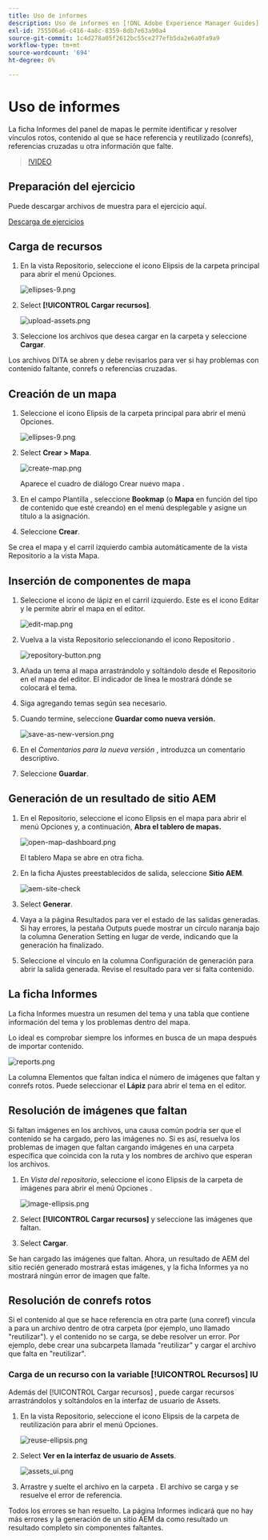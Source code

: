 ```yaml
---
title: Uso de informes
description: Uso de informes en [!DNL Adobe Experience Manager Guides]
exl-id: 755506a6-c416-4a8c-8359-8db7e63a90a4
source-git-commit: 1c4d278a05f2612bc55ce277efb5da2e6a0fa9a9
workflow-type: tm+mt
source-wordcount: '694'
ht-degree: 0%

---
```


# Uso de informes

La ficha Informes del panel de mapas le permite identificar y resolver vínculos rotos, contenido al que se hace referencia y reutilizado (conrefs), referencias cruzadas u otra información que falte.

>[!VIDEO](https://video.tv.adobe.com/v/339039?quality=12&learn=on)

## Preparación del ejercicio

Puede descargar archivos de muestra para el ejercicio aquí.

[Descarga de ejercicios](assets/exercises/working-with-reports.zip)

## Carga de recursos

1. En la vista Repositorio, seleccione el icono Elipsis de la carpeta principal para abrir el menú Opciones.

   ![ellipses-9.png](images/ellipses-9.png)

2. Select **[!UICONTROL Cargar recursos]**.

   ![upload-assets.png](images/upload-assets.png)

3. Seleccione los archivos que desea cargar en la carpeta y seleccione **Cargar**.

Los archivos DITA se abren y debe revisarlos para ver si hay problemas con contenido faltante, conrefs o referencias cruzadas.

## Creación de un mapa

1. Seleccione el icono Elipsis de la carpeta principal para abrir el menú Opciones.

   ![ellipses-9.png](images/ellipses-9.png)

2. Select **Crear > Mapa**.

   ![create-map.png](images/create-map.png)

   Aparece el cuadro de diálogo Crear nuevo mapa .

3. En el campo Plantilla , seleccione **Bookmap** (o **Mapa** en función del tipo de contenido que esté creando) en el menú desplegable y asigne un título a la asignación.

4. Seleccione **Crear**.

Se crea el mapa y el carril izquierdo cambia automáticamente de la vista Repositorio a la vista Mapa.

## Inserción de componentes de mapa

1. Seleccione el icono de lápiz en el carril izquierdo.
Este es el icono Editar y le permite abrir el mapa en el editor.

   ![edit-map.png](images/edit-map.png)

2. Vuelva a la vista Repositorio seleccionando el icono Repositorio .

   ![repository-button.png](images/repository-button.png)

3. Añada un tema al mapa arrastrándolo y soltándolo desde el Repositorio en el mapa del editor.
El indicador de línea le mostrará dónde se colocará el tema.

4. Siga agregando temas según sea necesario.

5. Cuando termine, seleccione **Guardar como nueva versión.**

   ![save-as-new-version.png](images/save-as-new-version.png)

6. En el *Comentarios para la nueva versión* , introduzca un comentario descriptivo.

7. Seleccione **Guardar**.

## Generación de un resultado de sitio AEM

1. En el Repositorio, seleccione el icono Elipsis en el mapa para abrir el menú Opciones y, a continuación, **Abra el tablero de mapas.**

   ![open-map-dashboard.png](images/open-map-dashboard.png)

   El tablero Mapa se abre en otra ficha.
2. En la ficha Ajustes preestablecidos de salida, seleccione **Sitio AEM**.

   ![aem-site-check](images/aem-site-checkbox.png)

3. Select **Generar**.

4. Vaya a la página Resultados para ver el estado de las salidas generadas.
Si hay errores, la pestaña Outputs puede mostrar un círculo naranja bajo la columna Generation Setting en lugar de verde, indicando que la generación ha finalizado.

5. Seleccione el vínculo en la columna Configuración de generación para abrir la salida generada.
Revise el resultado para ver si falta contenido.

## La ficha Informes

La ficha Informes muestra un resumen del tema y una tabla que contiene información del tema y los problemas dentro del mapa.

Lo ideal es comprobar siempre los informes en busca de un mapa después de importar contenido.

![reports.png](images/reports.png)

La columna Elementos que faltan indica el número de imágenes que faltan y conrefs rotos. Puede seleccionar el **Lápiz** para abrir el tema en el editor.

## Resolución de imágenes que faltan

Si faltan imágenes en los archivos, una causa común podría ser que el contenido se ha cargado, pero las imágenes no. Si es así, resuelva los problemas de imagen que faltan cargando imágenes en una carpeta específica que coincida con la ruta y los nombres de archivo que esperan los archivos.

1. En *Vista del repositorio*, seleccione el icono Elipsis de la carpeta de imágenes para abrir el menú Opciones .

   ![image-ellipsis.png](images/image-ellipsis.png)

2. Select **[!UICONTROL Cargar recursos]** y seleccione las imágenes que faltan.

3. Select **Cargar**.

Se han cargado las imágenes que faltan. Ahora, un resultado de AEM del sitio recién generado mostrará estas imágenes, y la ficha Informes ya no mostrará ningún error de imagen que falte.

## Resolución de conrefs rotos

Si el contenido al que se hace referencia en otra parte (una conref) vincula a para un archivo dentro de otra carpeta (por ejemplo, uno llamado &quot;reutilizar&quot;). y el contenido no se carga, se debe resolver un error. Por ejemplo, debe crear una subcarpeta llamada &quot;reutilizar&quot; y cargar el archivo que falta en &quot;reutilizar&quot;.

### Carga de un recurso con la variable [!UICONTROL Recursos] IU

Además del [!UICONTROL Cargar recursos] , puede cargar recursos arrastrándolos y soltándolos en la interfaz de usuario de Assets.

1. En la vista Repositorio, seleccione el icono Elipsis de la carpeta de reutilización para abrir el menú Opciones.

   ![reuse-ellipsis.png](images/reuse-ellipsis.png)

2. Select **Ver en la interfaz de usuario de Assets**.

   ![assets_ui.png](images/assets_ui.png)

3. Arrastre y suelte el archivo en la carpeta .
El archivo se carga y se resuelve el error de referencia.

Todos los errores se han resuelto. La página Informes indicará que no hay más errores y la generación de un sitio AEM da como resultado un resultado completo sin componentes faltantes.
